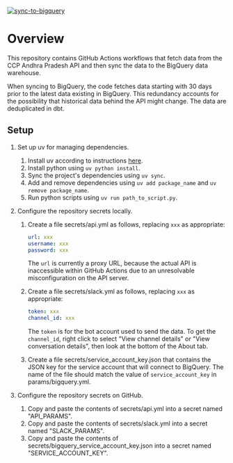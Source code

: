 [![sync-to-bigquery](https://github.com/NooraHealth/ap-ccp-cron/actions/workflows/sync-to-bigquery.yaml/badge.svg)](https://github.com/NooraHealth/ap-ccp-cron/actions/workflows/sync-to-bigquery.yaml)

# Overview

This repository contains GitHub Actions workflows that fetch data from the CCP Andhra Pradesh API and then sync the data to the BigQuery data warehouse.

When syncing to BigQuery, the code fetches data starting with 30 days prior to the latest data existing in BigQuery. This redundancy accounts for the possibility that historical data behind the API might change. The data are deduplicated in dbt.

## Setup

1. Set up uv for managing dependencies.
   1. Install uv according to instructions [here](https://docs.astral.sh/uv/getting-started/installation/).
   2. Install python using `uv python install`.
   3. Sync the project's dependencies using `uv sync`.
   4. Add and remove dependencies using `uv add package_name` and `uv remove package_name`.
   5. Run python scripts using `uv run path_to_script.py`.

2. Configure the repository secrets locally.
   1. Create a file secrets/api.yml as follows, replacing `xxx` as appropriate:

      ```yaml
      url: xxx
      username: xxx
      password: xxx
      ```
      The `url` is currently a proxy URL, because the actual API is inaccessible within GitHub Actions due to an unresolvable misconfiguration on the API server.
   2. Create a file secrets/slack.yml as follows, replacing `xxx` as appropriate:

      ```yaml
      token: xxx
      channel_id: xxx
      ```
      The `token` is for the bot account used to send the data. To get the `channel_id`, right click to select "View channel details" or "View conversation details", then look at the bottom of the About tab.
   3. Create a file secrets/service_account_key.json that contains the JSON key for the service account that will connect to BigQuery. The name of the file should match the value of `service_account_key` in params/bigquery.yml.

3. Configure the repository secrets on GitHub.
   1. Copy and paste the contents of secrets/api.yml into a secret named "API_PARAMS".
   2. Copy and paste the contents of secrets/slack.yml into a secret named "SLACK_PARAMS".
   3. Copy and paste the contents of secrets/bigquery_service_account_key.json into a secret named "SERVICE_ACCOUNT_KEY".
